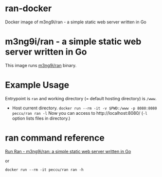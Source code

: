 # ran-docker
Docker image of m3ng9i/ran - a simple static web server written in Go

# m3ng9i/ran - a simple static web server written in Go
This image runs [m3ng9i/ran](https://github.com/m3ng9i/ran) binary.

# Example Usage
Entrypoint is `ran` and working directory (= default hosting directory) is `/www`.

- Host current directory.
`docker run --rm -it -v $PWD:/www -p 8080:8080 peccu/ran ran -l`
Now you can access to http://localhost:8080/ (`-l` option lists files in directory.)

# ran command reference
[Run Ran - m3ng9i/ran: a simple static web server written in Go](https://github.com/m3ng9i/ran#run-ran)

or

`docker run --rm -it peccu/ran ran -h`
